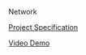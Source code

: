 Network

[Project Specification](https://cs50.harvard.edu/web/2020/projects/4/network/)

[Video Demo](https://youtu.be/5lINHCa-hL0)
